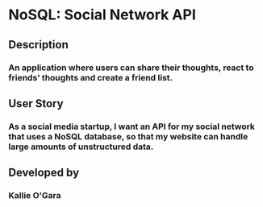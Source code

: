 # NoSQL: Social Network API
## Description
### An application where users can share their thoughts, react to friends' thoughts and create a friend list.
## User Story
### As a social media startup, I want an API for my social network that uses a NoSQL database, so that my website can handle large amounts of unstructured data.
## Developed by
### Kallie O'Gara


